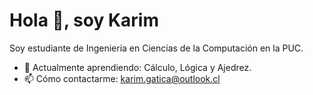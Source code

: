 # Hola 👋, soy Karim
Soy estudiante de Ingeniería en Ciencias de la Computación en la PUC.

- 🌱 Actualmente aprendiendo: Cálculo, Lógica y Ajedrez.
- 📫 Cómo contactarme: karim.gatica@outlook.cl
